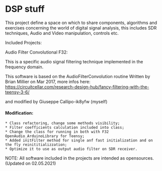# DSP stuff
This project define a space on which to share components, algorithms and exercises concerning 
the world of digital signal analysis, this includes SDR techniques, Audio and Video manipulation, 
controls etc.

Included Projects:

Audio Filter Convolutional F32: 
   
   This is a specific audio signal filtering technique implemented 
   in the frequency domain.
   
   This software is based on the  AudioFilterConvolution routine 
   Written by Brian Millier on Mar 2017, more infos here:
   https://circuitcellar.com/research-design-hub/fancy-filtering-with-the-teensy-3-6/

   and modified by Giuseppe Callipo-ik8yfw (myself)
   
#### Modification:

	* Class refactoring, change some methods visibility;
	* Filter coefficients calculation included into class;
	* Change the class for running in both with F32  OpenAudio_ArduinoLibrary for Teensy;	
	* Added initFilter method for single anf fast initialization and on the fly reinititializzation; 
	* Optimize it to use as output audio filter on SDR receiver.
	
NOTE:
All software included in the projects are intended as opensources.
(Updated on 02.05.2021)
